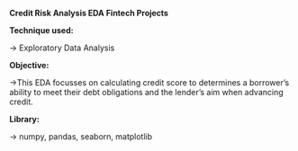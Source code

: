 **Credit Risk Analysis EDA Fintech Projects**
  
**Technique used:**

  -> Exploratory Data Analysis

**Objective:**

  ->This EDA focusses on calculating credit score to determines a borrower’s ability to meet their debt obligations and the lender’s aim when advancing credit.

**Library:**

  -> numpy, pandas, seaborn, matplotlib

